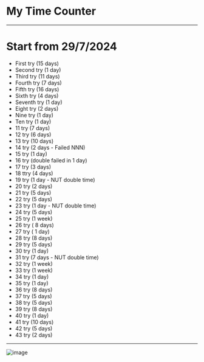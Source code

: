# My Time Counter

---

# Start from 29/7/2024

- First try (15 days)
- Second try (1 day)
- Third try (11 days)
- Fourth try (7 days)
- Fifth try (16 days)
- Sixth try (4 days)
- Seventh try (1 day)
- Eight try (2 days)
- Nine try (1 day)
- Ten try (1 day)
- 11 try (7 days)
- 12 try (6 days)
- 13 try (10 days)
- 14 try (2 days - Failed NNN)
- 15 try (1 day)
- 16 try (double failed in 1 day)
- 17 try (3 days)
- 18 ttry (4 days)
- 19 try (1 day - NUT double time)
- 20 try (2 days)
- 21 try (5 days)
- 22 try (5 days)
- 23 try (1 day - NUT double time)
- 24 try (5 days)
- 25 try (1 week)
- 26 try ( 8 days)
- 27 try ( 1 day)
- 28 try (8 days)
- 29 try (5 days)
- 30 try (1 day)
- 31 try (7 days - NUT double time)
- 32 try (1 week)
- 33 try (1 week)
- 34 try (1 day)
- 35 try (1 day)
- 36 try (8 days)
- 37 try (5 days)
- 38 try (5 days)
- 39 try (8 days)
- 40 try (1 day)
- 41 try (10 days)
- 42 try (5 days)
- 43 try (2 days)

---

![image](https://github.com/user-attachments/assets/cc102ee7-3023-478e-8e6e-85e591a3d316)
